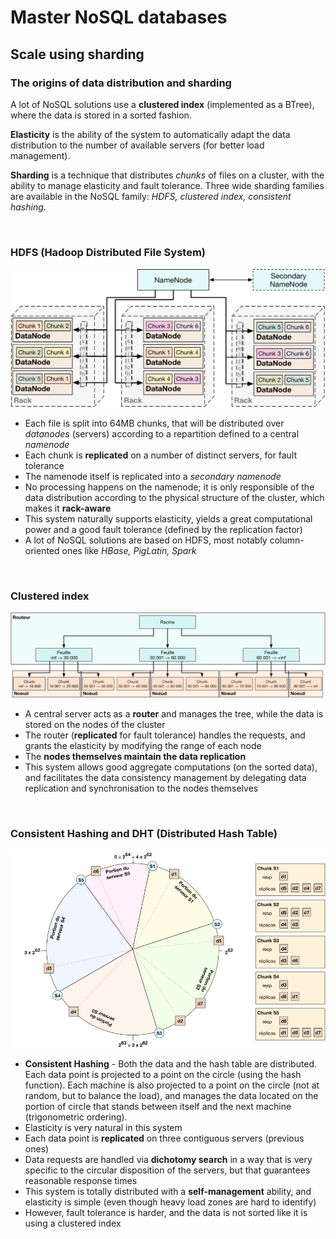 # Master NoSQL databases

## Scale using sharding

### The origins of data distribution and sharding

A lot of NoSQL solutions use a **clustered index** (implemented as a BTree), where the data is stored in a sorted fashion.

**Elasticity** is the ability of the system to automatically adapt the data distribution to the number of available servers (for better load management).

**Sharding** is a technique that distributes *chunks* of files on a cluster, with the ability to manage elasticity and fault tolerance. Three wide sharding families are available in the NoSQL family: *HDFS, clustered index, consistent hashing*.


<br>


### HDFS (Hadoop Distributed File System)

![Sharding HDFS](pictures/sharding_hdfs.png)

* Each file is split into 64MB chunks, that will be distributed over *datanodes* (servers) according to a repartition defined to a central *namenode*
* Each chunk is **replicated** on a number of distinct servers, for fault tolerance
* The namenode itself is replicated into a *secondary namenode*
* No processing happens on the namenode; it is only responsible of the data distribution according to the physical structure of the cluster, which makes it **rack-aware**
* This system naturally supports elasticity, yields a great computational power and a good fault tolerance (defined by the replication factor)
* A lot of NoSQL solutions are based on HDFS, most notably column-oriented ones like *HBase, PigLatin, Spark*


<br>


### Clustered index

![Sharding BTree](pictures/sharding_btree.png)

* A central server acts as a **router** and manages the tree, while the data is stored on the nodes of the cluster
* The router (**replicated** for fault tolerance) handles the requests, and grants the elasticity by modifying the range of each node
* The **nodes themselves maintain the data replication**
* This system allows good aggregate computations (on the sorted data), and facilitates the data consistency management by delegating data replication and synchronisation to the nodes themselves


<br>


### Consistent Hashing and DHT (Distributed Hash Table)

![Sharding DHT](pictures/sharding_dht.png)

* **Consistent Hashing** - Both the data and the hash table are distributed. Each data point is projected to a point on the circle (using the hash function). Each machine is also projected to a point on the circle (not at random, but to balance the load), and manages the data located on the portion of circle that stands between itself and the next machine (trigonometric ordering).
* Elasticity is very natural in this system
* Each data point is **replicated** on three contiguous servers (previous ones)
* Data requests are handled via **dichotomy search** in a way that is very specific to the circular disposition of the servers, but that guarantees reasonable response times
* This system is totally distributed with a **self-management** ability, and elasticity is simple (even though heavy load zones are hard to identify)
* However, fault tolerance is harder, and the data is not sorted like it is using a clustered index